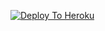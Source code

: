 [![Deploy To Heroku](https://www.herokucdn.com/deploy/button.svg)](https://dashboard.heroku.com/new?template=https://github.com/Dke76/ChennalbotAk47)

